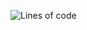 <!--START_SECTION:loc-stats-->
![Lines of code](https://img.shields.io/badge/From%20Hello%20World%20I%27ve%20Written-272.3%20thousand%20lines%20of%20code-blue)


<!--END_SECTION:loc-stats-->
